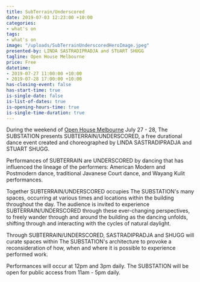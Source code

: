 ```yaml
---
title: SubTerrain/Underscored
date: 2019-07-03 12:23:00 +10:00
categories:
- what's on
tags:
- what's on
image: "/uploads/SubTerrainUnderscoredHeroImage.jpeg"
presented-by: LINDA SASTRADIPRADJA and STUART SHUGG
tagline: Open House Melbourne
price: Free
datetime:
- 2019-07-27 11:00:00 +10:00
- 2019-07-28 17:00:00 +10:00
has-closing-event: false
has-start-time: true
is-single-date: false
is-list-of-dates: true
is-opening-hours-time: true
is-single-time-duration: true
---
```


During the weekend of [Open House Melbourne](https://www.openhousemelbourne.org/melbourne/the-weekend-july-2019/) July 27 - 28, The SUBSTATION presents SUBTERRAIN/UNDERSCORED, a free durational dance event created and choreographed by LINDA SASTRADIPRADJA and STUART SHUGG. 

Performances of SUBTERRAIN are UNDERSCORED by dancing that has influenced the lineage of the performers: American Modern and Postmodern dance, traditional Javanese Court dance, and Wayang Kulit performances.

Together SUBTERRAIN/UNDERSCORED occupies The SUBSTATION's many spaces, occurring at various times and locations within the building throughout the day. The audience is invited to experience SUBTERRAIN/UNDERSCORED through these ever-changing perspectives, to freely wander through and around the building as the dancing unfolds, shifting through and interacting with the cycles of natural daylight.

Through SUBTERRAIN/UNDERSCORED, SASTRADIPRADJA and  SHUGG will curate spaces within The SUBSTATION's architecture to provoke a reconsideration of how, when and where it is possible to experience performed work.

Performances will occur at 12pm and 3pm daily.
The SUBSTATION will be open for public access from 11am - 5pm daily. 